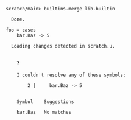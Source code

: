 ``` ucm
scratch/main> builtins.merge lib.builtin

  Done.
```

``` unison :error
foo = cases
    bar.Baz -> 5
```

``` ucm :added-by-ucm
  Loading changes detected in scratch.u.


    ❓
    
    I couldn't resolve any of these symbols:
    
        2 |     bar.Baz -> 5
    
    
    Symbol    Suggestions
              
    bar.Baz   No matches
```
